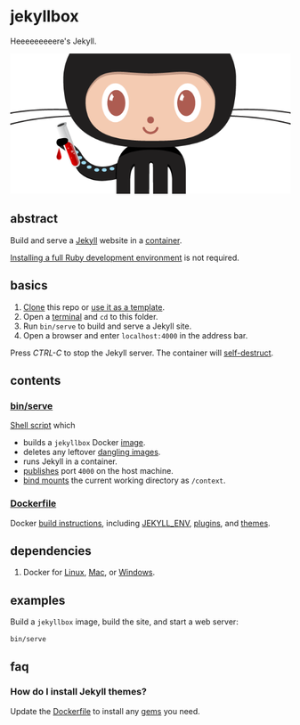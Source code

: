 # jekyllbox

Heeeeeeeeere's Jekyll.

<img
  alt="Octojekyll"
  src="https://raw.githubusercontent.com/samkennerly/posters/master/jekyllbox.png"
  title="They're not sure it even is a cat.">

## abstract

Build and serve a [Jekyll] website in a [container].

[Installing a full Ruby development environment] is not required.

[Jekyll]: https://jekyllrb.com/
[container]: https://www.docker.com/resources/what-container
[Installing a full Ruby development environment]: https://medium.com/windmill-engineering/how-i-built-a-simple-static-jekyll-site-without-installing-ruby-a-rant-b7e87fb123d0

## basics

1. [Clone] this repo or [use it as a template].
1. Open a [terminal] and `cd` to this folder.
1. Run `bin/serve` to build and serve a Jekyll site.
1. Open a browser and enter `localhost:4000` in the address bar.

Press *CTRL-C* to stop the Jekyll server. The container will [self-destruct].

[Clone]: https://help.github.com/en/github/creating-cloning-and-archiving-repositories/cloning-a-repository
[use it as a template]: https://help.github.com/en/github/creating-cloning-and-archiving-repositories/creating-a-repository-from-a-template
[Terminal]: https://en.wikipedia.org/wiki/Command-line_interface
[self-destruct]: https://docs.docker.com/engine/reference/run/#clean-up---rm

## contents

### [bin/serve](bin/serve)

[Shell script] which

- builds a `jekyllbox` Docker [image].
- deletes any leftover [dangling images].
- runs Jekyll in a container.
- [publishes] port `4000` on the host machine.
- [bind mounts] the current working directory as `/context`.

[Shell script]: https://en.wikipedia.org/wiki/Shell_script
[image]: https://docs.docker.com/get-started/
[dangling images]: https://docs.docker.com/config/pruning/#prune-images
[publishes]: https://docs.docker.com/engine/reference/commandline/run/#publish-or-expose-port--p---expose
[bind mounts]: https://docs.docker.com/storage/bind-mounts/

### [Dockerfile](Dockerfile)

Docker [build instructions], including [JEKYLL_ENV], [plugins], and [themes].

[build instructions]: https://docs.docker.com/engine/reference/builder/
[JEKYLL_ENV]: https://github.com/jekyll/jekyll/issues?q=jekyll_env
[plugins]: https://jekyllrb.com/docs/plugins/
[themes]: https://jekyllrb.com/docs/themes/

## dependencies

1. Docker for [Linux], [Mac], or [Windows].

[Linux]: https://docs.docker.com/install/
[Mac]: https://docs.docker.com/v17.12/docker-for-mac/install/
[Windows]: https://docs.docker.com/docker-for-windows/install/

## examples

Build a `jekyllbox` image, build the site, and start a web server:
```
bin/serve
```

## faq

### How do I install Jekyll themes?

Update the [Dockerfile] to install any [gems] you need.

[Dockerfile]: Dockerfile
[gems]: https://guides.rubygems.org/what-is-a-gem/

